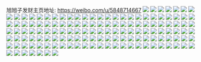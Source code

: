 旭旭子发财主页地址: https://weibo.com/u/5848714667 
![](https://wx4.sinaimg.cn/mw2000/006nOBRxly1h92jnyg28rj316o1kwqmr.jpg) 
![](https://wx4.sinaimg.cn/mw2000/006nOBRxly1h92jnz0k4pj31sc2dsqv5.jpg) 
![](https://wx4.sinaimg.cn/mw2000/006nOBRxly1h92jnzkxoyj31sc2dsqv5.jpg) 
![](https://wx4.sinaimg.cn/mw2000/006nOBRxly1h92jo1792oj316o1kwk8c.jpg) 
![](https://wx4.sinaimg.cn/mw2000/006nOBRxly1h91bqrr83lj31rq35sx6p.jpg) 
![](https://wx4.sinaimg.cn/mw2000/006nOBRxly1h8f1zaiaxaj316o1kwnkg.jpg) 
![](https://wx4.sinaimg.cn/mw2000/006nOBRxly1h8f1z9lysyj316o1kw7r5.jpg) 
![](https://wx4.sinaimg.cn/mw2000/006nOBRxly1h8f1za1j1ij316o1kwhb1.jpg) 
![](https://wx4.sinaimg.cn/mw2000/006nOBRxly1h8f1zatzenj316o1kwtmy.jpg) 
![](https://wx4.sinaimg.cn/mw2000/006nOBRxly1h8ckozxvwoj30wi1yc45o.jpg) 
![](https://wx4.sinaimg.cn/mw2000/006nOBRxly1h83urjf9qfj316o1kw1kx.jpg) 
![](https://wx4.sinaimg.cn/mw2000/006nOBRxly1h83urjsxyuj316o1kw1kx.jpg) 
![](https://wx4.sinaimg.cn/mw2000/006nOBRxly1h83urk979yj316o1kw1kx.jpg) 
![](https://wx4.sinaimg.cn/mw2000/006nOBRxly1h83uro9rebj316o1kwqqh.jpg) 
![](https://wx4.sinaimg.cn/mw2000/006nOBRxly1h7ypa99vz7j31sc2dskjl.jpg) 
![](https://wx4.sinaimg.cn/mw2000/006nOBRxly1h7ypa9uwaaj31sc2dshdt.jpg) 
![](https://wx4.sinaimg.cn/mw2000/006nOBRxly1h7ypa7ymc7j31sc2dskjl.jpg) 
![](https://wx4.sinaimg.cn/mw2000/006nOBRxly1h7ypaaq4bgj31sc2dshdt.jpg) 
![](https://wx4.sinaimg.cn/mw2000/006nOBRxly1h7nm8io35cj30wr1eeang.jpg) 
![](https://wx4.sinaimg.cn/mw2000/006nOBRxly1h7jqf6m93xj30u0190qck.jpg) 
![](https://wx4.sinaimg.cn/mw2000/006nOBRxly1h7jqf72wmrj30u0190wnb.jpg) 
![](https://wx4.sinaimg.cn/mw2000/006nOBRxly1h7jqf7e99aj30u0190qbr.jpg) 
![](https://wx4.sinaimg.cn/mw2000/006nOBRxly1h7jqf6bexrj30u018zajy.jpg) 
![](https://wx4.sinaimg.cn/mw2000/006nOBRxly1h7dvdk1tsdj31kw2dcti4.jpg) 
![](https://wx4.sinaimg.cn/mw2000/006nOBRxly1h7dvdkq5c0j31kw2dcn5m.jpg) 
![](https://wx4.sinaimg.cn/mw2000/006nOBRxly1h7dvdje7h8j31kw2dcqv5.jpg) 
![](https://wx4.sinaimg.cn/mw2000/006nOBRxly1h7dvdlaltqj31k02c0npd.jpg) 
![](https://wx4.sinaimg.cn/mw2000/006nOBRxly1h7crbq2vj9j32372ymkjl.jpg) 
![](https://wx4.sinaimg.cn/mw2000/006nOBRxly1h7crbpdmkuj32c0340hdu.jpg) 
![](https://wx4.sinaimg.cn/mw2000/006nOBRxly1h7crbr59hqj32c0340u0x.jpg) 
![](https://wx4.sinaimg.cn/mw2000/006nOBRxly1h7crbs4k10j32c0340qv5.jpg) 
![](https://wx4.sinaimg.cn/mw2000/006nOBRxly1h7crbsugv7j31xd2w27wh.jpg) 
![](https://wx4.sinaimg.cn/mw2000/006nOBRxly1h7crbtf8m8j32c0340kjl.jpg) 
![](https://wx4.sinaimg.cn/mw2000/006nOBRxly1h7crbuo2iqj32c0340qv5.jpg) 
![](https://wx4.sinaimg.cn/mw2000/006nOBRxly1h73yjj36rgj316o1kwe26.jpg) 
![](https://wx4.sinaimg.cn/mw2000/006nOBRxly1h73yjijt1bj316o1kwh5u.jpg) 
![](https://wx4.sinaimg.cn/mw2000/006nOBRxly1h6ruysytrwj316o1kw7g9.jpg) 
![](https://wx4.sinaimg.cn/mw2000/006nOBRxly1h6ruysjyysj316o1kwql3.jpg) 
![](https://wx4.sinaimg.cn/mw2000/006nOBRxly1h6ruytifeoj32c03401kx.jpg) 
![](https://wx4.sinaimg.cn/mw2000/006nOBRxly1h6qrees3j4j31401kdwv3.jpg) 
![](https://wx4.sinaimg.cn/mw2000/006nOBRxly1h6qrefbuftj31501k47mf.jpg) 
![](https://wx4.sinaimg.cn/mw2000/006nOBRxly1h6qrefqdygj311p1hdwtk.jpg) 
![](https://wx4.sinaimg.cn/mw2000/006nOBRxly1h6qreguvqqj32c0340u0y.jpg) 
![](https://wx4.sinaimg.cn/mw2000/006nOBRxly1h6qreheec9j316o1kwk8b.jpg) 
![](https://wx4.sinaimg.cn/mw2000/006nOBRxly1h6qreiri82j33402c0q7o.jpg) 
![](https://wx4.sinaimg.cn/mw2000/006nOBRxly1h6qreee86pj316o1kw42e.jpg) 
![](https://wx4.sinaimg.cn/mw2000/006nOBRxly1h6qrej6ef5j316o1kn7qg.jpg) 
![](https://wx4.sinaimg.cn/mw2000/006nOBRxly1h6nv47pjmpj32c0340e81.jpg) 
![](https://wx4.sinaimg.cn/mw2000/006nOBRxly1h6nv3luhu0j32c0340kjl.jpg) 
![](https://wx4.sinaimg.cn/mw2000/006nOBRxly1h6nv3nmj07j32c0340qv5.jpg) 
![](https://wx4.sinaimg.cn/mw2000/006nOBRxly1h6nv4ac3bdj32c03401kz.jpg) 
![](https://wx4.sinaimg.cn/mw2000/006nOBRxly1h6nv4cuqwjj32c03404qr.jpg) 
![](https://wx4.sinaimg.cn/mw2000/006nOBRxly1h6nv4t25ulj31yq2um1bh.jpg) 
![](https://wx4.sinaimg.cn/mw2000/006nOBRxly1h6nv4thyknj316o1kw7fl.jpg) 
![](https://wx4.sinaimg.cn/mw2000/006nOBRxly1h6nv4ttp99j312p1gqn7h.jpg) 
![](https://wx4.sinaimg.cn/mw2000/006nOBRxly1h6n6t62f9mj30wr1dfq45.jpg) 
![](https://wx4.sinaimg.cn/mw2000/006nOBRxly1h6l5y4xesaj32c0340wul.jpg) 
![](https://wx4.sinaimg.cn/mw2000/006nOBRxly1h6l5y7gj34j316o1kwqdq.jpg) 
![](https://wx4.sinaimg.cn/mw2000/006nOBRxly1h6l5y838pnj32c0340h0d.jpg) 
![](https://wx4.sinaimg.cn/mw2000/006nOBRxly1h6l5y92vtdj32c0340190.jpg) 
![](https://wx4.sinaimg.cn/mw2000/006nOBRxly1h6l5y9qc9qj32c0340tth.jpg) 
![](https://wx4.sinaimg.cn/mw2000/006nOBRxly1h6l5y6i1whj32c03404qp.jpg) 
![](https://wx4.sinaimg.cn/mw2000/006nOBRxly1h6l5y6yvpej31sc2ds1kx.jpg) 
![](https://wx4.sinaimg.cn/mw2000/006nOBRxly1h6iug5f7u6j30u014cdjf.jpg) 
![](https://wx4.sinaimg.cn/mw2000/006nOBRxly1h6iug8b4eoj30u0140wk2.jpg) 
![](https://wx4.sinaimg.cn/mw2000/006nOBRxly1h6iug8pwmqj31400u0acb.jpg) 
![](https://wx4.sinaimg.cn/mw2000/006nOBRxly1h6iug92eo3j30u0140gty.jpg) 
![](https://wx4.sinaimg.cn/mw2000/006nOBRxly1h6iug9deauj30u0140gnu.jpg) 
![](https://wx4.sinaimg.cn/mw2000/006nOBRxly1h6iug52rapj30u0140wmi.jpg) 
![](https://wx4.sinaimg.cn/mw2000/006nOBRxly1h6iug9snduj30u0140tgv.jpg) 
![](https://wx4.sinaimg.cn/mw2000/006nOBRxly1h6iuga4kymj30u0140ahi.jpg) 
![](https://wx4.sinaimg.cn/mw2000/006nOBRxly1h6gourp7xsj32c0340hdt.jpg) 
![](https://wx4.sinaimg.cn/mw2000/006nOBRxly1h6gousadwqj316o1kwh1k.jpg) 
![](https://wx4.sinaimg.cn/mw2000/006nOBRxly1h6gouq8b5jj316o1kwdww.jpg) 
![](https://wx4.sinaimg.cn/mw2000/006nOBRxly1h6goustwk5j316o1kwwu7.jpg) 
![](https://wx4.sinaimg.cn/mw2000/006nOBRxly1h6gouqxh20j316o1kwapq.jpg) 
![](https://wx4.sinaimg.cn/mw2000/006nOBRxly1h6goutna8ej328o30c1ky.jpg) 
![](https://wx4.sinaimg.cn/mw2000/006nOBRxly1h6gouu4zz6j316o1kwtql.jpg) 
![](https://wx4.sinaimg.cn/mw2000/006nOBRxly1h6goux0gsuj32c0340n9b.jpg) 
![](https://wx4.sinaimg.cn/mw2000/006nOBRxly1h6gouphfd0j32c03401kz.jpg) 
![](https://wx4.sinaimg.cn/mw2000/006nOBRxly1h6gov0lr6xj32c03401kz.jpg) 
![](https://wx4.sinaimg.cn/mw2000/006nOBRxly1h6gov49neoj32c03404bs.jpg) 
![](https://wx4.sinaimg.cn/mw2000/006nOBRxly1h6bqfmpdv5j316o1kwttb.jpg) 
![](https://wx4.sinaimg.cn/mw2000/006nOBRxly1h6bqfn2mpyj316o1lm1cw.jpg) 
![](https://wx4.sinaimg.cn/mw2000/006nOBRxly1h6bqfkjoafj316o1kwtv8.jpg) 
![](https://wx4.sinaimg.cn/mw2000/006nOBRxly1h6bqfnjk1nj316o1kwh7b.jpg) 
![](https://wx4.sinaimg.cn/mw2000/006nOBRxly1h6bqfoo6iej316o1kw4jv.jpg) 
![](https://wx4.sinaimg.cn/mw2000/006nOBRxly1h6bqfp3fjsj316o1kw7pz.jpg) 
![](https://wx4.sinaimg.cn/mw2000/006nOBRxly1h6bqfm2hoij33402c0npe.jpg) 
![](https://wx4.sinaimg.cn/mw2000/006nOBRxly1h63q2nptzlj316o1ki4at.jpg) 
![](https://wx4.sinaimg.cn/mw2000/006nOBRxly1h63q2mzys6j31031kwnbs.jpg) 
![](https://wx4.sinaimg.cn/mw2000/006nOBRxly1h61x5htdfhj31sc2dskjl.jpg) 
![](https://wx4.sinaimg.cn/mw2000/006nOBRxly1h61x5f6hj2j31sc2dshdt.jpg) 
![](https://wx4.sinaimg.cn/mw2000/006nOBRxly1h61x5fuehwj31be0zjk1d.jpg) 
![](https://wx4.sinaimg.cn/mw2000/006nOBRxly1h5z63xvva3j32c0340jvd.jpg) 
![](https://wx4.sinaimg.cn/mw2000/006nOBRxly1h5z63znjcsj32c03404qp.jpg) 
![](https://wx4.sinaimg.cn/mw2000/006nOBRxly1h5z63ya7vlj316o1kwtin.jpg) 
![](https://wx4.sinaimg.cn/mw2000/006nOBRxly1h5z63ywrvwj32c03401kx.jpg) 
![](https://wx4.sinaimg.cn/mw2000/006nOBRxly1h5rhr6sjs9j316o1kwk0b.jpg) 
![](https://wx4.sinaimg.cn/mw2000/006nOBRxly1h5p24fnvw2j31sc2dshdu.jpg) 
![](https://wx4.sinaimg.cn/mw2000/006nOBRxly1h5p24dqf2oj31sc2dse82.jpg) 
![](https://wx4.sinaimg.cn/mw2000/006nOBRxly1h5p24hlzm3j31sc2dsu0y.jpg) 
![](https://wx4.sinaimg.cn/mw2000/006nOBRxly1h5p24lgy28j31sc2dsnpe.jpg) 
![](https://wx4.sinaimg.cn/mw2000/006nOBRxly1h5jxsgvheuj314c1jldrg.jpg) 
![](https://wx4.sinaimg.cn/mw2000/006nOBRxly1h5i4xvfoj0j314m1kw4e0.jpg) 
![](https://wx4.sinaimg.cn/mw2000/006nOBRxly1h5i4xw2rvuj313s1kwn8y.jpg) 
![](https://wx4.sinaimg.cn/mw2000/006nOBRxly1h4zm3od6cjj30jy0tywm0.jpg) 
![](https://wx4.sinaimg.cn/mw2000/006nOBRxly1h4zm3nz32bj30kg0up46k.jpg) 
![](https://wx4.sinaimg.cn/mw2000/006nOBRxly1h4zm3oo5raj30ke0um10c.jpg) 
![](https://wx4.sinaimg.cn/mw2000/006nOBRxly1h4zm3p315oj30ki0us10y.jpg) 
![](https://wx4.sinaimg.cn/mw2000/006nOBRxly1h4zm3rahl0j316o1kwkbo.jpg) 
![](https://wx4.sinaimg.cn/mw2000/006nOBRxly1h4lokhryi1j316o1kwwwg.jpg) 
![](https://wx4.sinaimg.cn/mw2000/006nOBRxly1h4loklylbsj32c033ye82.jpg) 
![](https://wx4.sinaimg.cn/mw2000/006nOBRxly1h4lokh59buj31kw16baoi.jpg) 
![](https://wx4.sinaimg.cn/mw2000/006nOBRxly1h4diyb30bqj313f1k2qpb.jpg) 
![](https://wx4.sinaimg.cn/mw2000/006nOBRxly1h4diycdzpaj316o1kw1kx.jpg) 
![](https://wx4.sinaimg.cn/mw2000/006nOBRxly1h4diybkohfj31371grayg.jpg) 
![](https://wx4.sinaimg.cn/mw2000/006nOBRxly1h4diycs526j316o1kw1kx.jpg) 
![](https://wx4.sinaimg.cn/mw2000/006nOBRxly1h4diyafv9mj316o1kwni7.jpg) 
![](https://wx4.sinaimg.cn/mw2000/006nOBRxly1h4diyd65rtj316o1kwqnr.jpg) 
![](https://wx4.sinaimg.cn/mw2000/006nOBRxly1h4dk0sj0qej316o1kwav9.jpg) 
![](https://wx4.sinaimg.cn/mw2000/006nOBRxly1h4diydn3a8j316o1kw1i9.jpg) 
![](https://wx4.sinaimg.cn/mw2000/006nOBRxly1h4diyefxckj316o1kwkih.jpg) 
![](https://wx4.sinaimg.cn/mw2000/006nOBRxly1h4diyevit4j316o1kw1kx.jpg) 
![](https://wx4.sinaimg.cn/mw2000/006nOBRxly1h4diyc05g7j316o1kwnib.jpg) 
![](https://wx4.sinaimg.cn/mw2000/006nOBRxly1h40i61pn0uj311w1ku1kx.jpg) 
![](https://wx4.sinaimg.cn/mw2000/006nOBRxly1h40i611u85j32c032fb2c.jpg) 
![](https://wx4.sinaimg.cn/mw2000/006nOBRxly1h40i5y6fxij316o1kw4qp.jpg) 
![](https://wx4.sinaimg.cn/mw2000/006nOBRxly1h40i5yqy9bj316o1kw4qp.jpg) 
![](https://wx4.sinaimg.cn/mw2000/006nOBRxly1h40i5s5scvj316o1kwx42.jpg) 
![](https://wx4.sinaimg.cn/mw2000/006nOBRxly1h40i64qmh8j311x1kwwwm.jpg) 
![](https://wx4.sinaimg.cn/mw2000/006nOBRxly1h40i5zhlvoj31zu2xaqv5.jpg) 
![](https://wx4.sinaimg.cn/mw2000/006nOBRxly1h40i632hrnj323v35sb2a.jpg) 
![](https://wx4.sinaimg.cn/mw2000/006nOBRxly1h40i65jtonj322o33z1ky.jpg) 
![](https://wx4.sinaimg.cn/mw2000/006nOBRxly1h40i64buulj311x1mj1j2.jpg) 
![](https://wx4.sinaimg.cn/mw2000/006nOBRxly1h40i6293nwj31091ie4qp.jpg) 
![](https://wx4.sinaimg.cn/mw2000/006nOBRxly1h3un1xfv63j31sc2dsb29.jpg) 
![](https://wx4.sinaimg.cn/mw2000/006nOBRxly1h3un1wytm2j31sc2dsnpd.jpg) 
![](https://wx4.sinaimg.cn/mw2000/006nOBRxly1h3un1xrfz7j30n00vwgug.jpg) 
